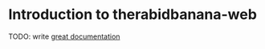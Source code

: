 # Introduction to therabidbanana-web

TODO: write [great documentation](http://jacobian.org/writing/what-to-write/)
